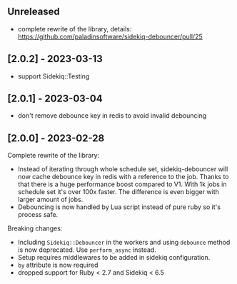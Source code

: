 ## Unreleased
- complete rewrite of the library, details: https://github.com/paladinsoftware/sidekiq-debouncer/pull/25

## [2.0.2] - 2023-03-13
- support Sidekiq::Testing

## [2.0.1] - 2023-03-04
- don't remove debounce key in redis to avoid invalid debouncing

## [2.0.0] - 2023-02-28
Complete rewrite of the library:  
- Instead of iterating through whole schedule set, sidekiq-debouncer will now cache debounce key in redis with a reference to the job.
Thanks to that there is a huge performance boost compared to V1. With 1k jobs in schedule set it's over 100x faster.
The difference is even bigger with larger amount of jobs.
- Debouncing is now handled by Lua script instead of pure ruby so it's process safe.

Breaking changes:
- Including `Sidekiq::Debouncer` in the workers and using `debounce` method is now deprecated. Use `perform_async` instead.
- Setup requires middlewares to be added in sidekiq configuration.
- `by` attribute is now required
- dropped support for Ruby < 2.7 and Sidekiq < 6.5
